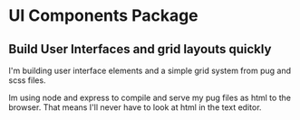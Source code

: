 # UI Components Package
## Build User Interfaces and grid layouts quickly

I'm building user interface elements and a simple grid 
system from pug and scss files.

Im using node and express to compile and serve my pug files as html to the browser. 
That means I'll never have to look at html in the text editor.


